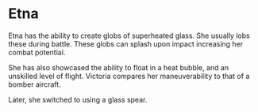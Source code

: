 # Etna
Etna has the ability to create globs of superheated glass. She usually lobs these during battle. These globs can splash upon impact increasing her combat potential.

She has also showcased the ability to float in a heat bubble, and an unskilled level of flight. Victoria compares her maneuverability to that of a bomber aircraft.

Later, she switched to using a glass spear.
